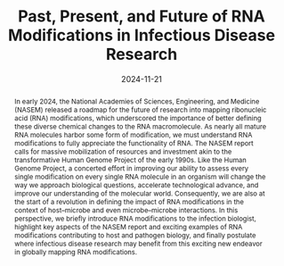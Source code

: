 ---
title: "Past, Present, and Future of RNA Modifications in Infectious Disease Research"
authors:
- Xiaoqing Pan*
- Alexander Bruch*
- Matthew G. Blango*


#author_notes:
#- "Equal contribution"
#- "Equal contribution"
date: "2024-11-21"
doi: "https://doi.org/10.1021/acsinfecdis.4c00598"

# Schedule page publish date (NOT publication's date).
publishDate: "2024-11-21"

# Publication type.
# Legend: 0 = Uncategorized; 1 = Conference paper; 2 = Journal article;
# 3 = Preprint / Working Paper; 4 = Report; 5 = Book; 6 = Book section;
# 7 = Thesis; 8 = Patent
publication_types: ["Journal article"]

# Publication name and optional abbreviated publication name.
publication: "ACS Infectious Diseases"
publication_short: ""

abstract: "In early 2024, the National Academies of Sciences, Engineering, and Medicine (NASEM) released a roadmap for the future of research into mapping ribonucleic acid (RNA) modifications, which underscored the importance of better defining these diverse chemical changes to the RNA macromolecule. As nearly all mature RNA molecules harbor some form of modification, we must understand RNA modifications to fully appreciate the functionality of RNA. The NASEM report calls for massive mobilization of resources and investment akin to the transformative Human Genome Project of the early 1990s. Like the Human Genome Project, a concerted effort in improving our ability to assess every single modification on every single RNA molecule in an organism will change the way we approach biological questions, accelerate technological advance, and improve our understanding of the molecular world. Consequently, we are also at the start of a revolution in defining the impact of RNA modifications in the context of host–microbe and even microbe–microbe interactions. In this perspective, we briefly introduce RNA modifications to the infection biologist, highlight key aspects of the NASEM report and exciting examples of RNA modifications contributing to host and pathogen biology, and finally postulate where infectious disease research may benefit from this exciting new endeavor in globally mapping RNA modifications."

# Summary. An optional shortened abstract.
summary: 

tags:
- Source Themes
featured: false

# links:
# - name: ""
#   url: ""
url_pdf:  ''
url_code: ''
url_dataset: ''
url_poster: ''
url_project: ''
url_slides: ''
url_source: ''
url_video: ''

# Featured image
# To use, add an image named `featured.jpg/png` to your page's folder. 
#image:
#  caption: 'Image credit: [**Unsplash**](https://unsplash.com/photos/jdD8gXaTZsc)'
#  focal_point: ""
#  preview_only: false

# Associated Projects (optional).
#   Associate this publication with one or more of your projects.
#   Simply enter your project's folder or file name without extension.
#   E.g. `internal-project` references `content/project/internal-project/index.md`.
#   Otherwise, set `projects: []`.
#projects: []

# Slides (optional).
#   Associate this publication with Markdown slides.
#   Simply enter your slide deck's filename without extension.
#   E.g. `slides: "example"` references `content/slides/example/index.md`.
#   Otherwise, set `slides: ""`.
#slides: example
---